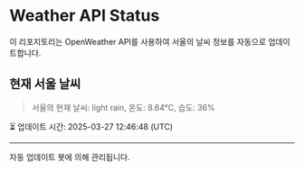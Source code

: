 
# Weather API Status

이 리포지토리는 OpenWeather API를 사용하여 서울의 날씨 정보를 자동으로 업데이트합니다.

## 현재 서울 날씨
> 서울의 현재 날씨: light rain, 온도: 8.64°C, 습도: 36%

⏳ 업데이트 시간: 2025-03-27 12:46:48 (UTC)

---
자동 업데이트 봇에 의해 관리됩니다.
